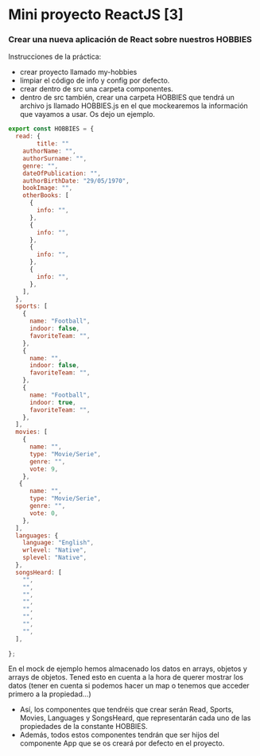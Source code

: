 # Mini proyecto ReactJS [3]

### Crear una nueva aplicación de React sobre nuestros HOBBIES

Instrucciones de la práctica:

- crear proyecto llamado my-hobbies
- limpiar el código de info y config por defecto.
- crear dentro de src una carpeta componentes.
- dentro de src también, crear una carpeta HOBBIES que tendrá un archivo js llamado HOBBIES.js en el que mockearemos la información que vayamos a usar. Os dejo un ejemplo.

```jsx
export const HOBBIES = {
  read: {
		title: ""
    authorName: "",
    authorSurname: "",
    genre: "",
    dateOfPublication: "",
    authorBirthDate: "29/05/1970",
    bookImage: "",
    otherBooks: [
      {
        info: "",
      },
      {
        info: "",
      },
      {
        info: "",
      },
      {
        info: "",
      },
    ],
  },
  sports: [
    {
      name: "Football",
      indoor: false,
      favoriteTeam: "",
    },
    {
      name: "",
      indoor: false,
      favoriteTeam: "",
    },
    {
      name: "Football",
      indoor: true,
      favoriteTeam: "",
    },
  ],
  movies: [
    {
      name: "",
      type: "Movie/Serie",
      genre: "",
      vote: 9,
    },
   {
      name: "",
      type: "Movie/Serie",
      genre: "",
      vote: 0,
    },
  ],
  languages: {
    language: "English",
    wrlevel: "Native",
    splevel: "Native",
  },
  songsHeard: [
    "",
    "",
    "",
    "",
    "",
    "",
    "",
    "",
  ],
  
};
```

En el mock de ejemplo hemos almacenado los datos en arrays, objetos y arrays de objetos. Tened esto en cuenta a la hora de querer mostrar los datos (tener en cuenta si podemos hacer un map o tenemos que acceder primero a la propiedad…)

- Así, los componentes que tendréis que crear serán Read, Sports, Movies, Languages y SongsHeard, que representarán cada uno de las propiedades de la constante HOBBIES.
- Además, todos estos componentes tendrán que ser hijos del componente App que se os creará por defecto en el proyecto.